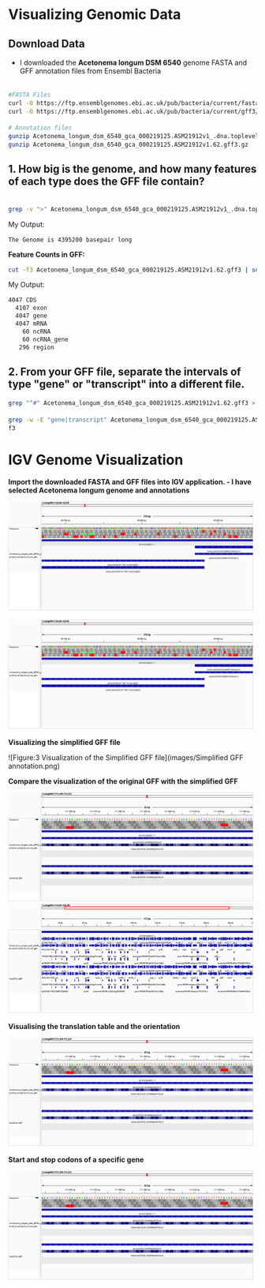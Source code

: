 # Visualizing Genomic Data

## Download Data
* I downloaded the **Acetonema longum DSM 6540** genome FASTA and GFF annotation files from Ensembl Bacteria


```bash

#FASTA Files
curl -O https://ftp.ensemblgenomes.ebi.ac.uk/pub/bacteria/current/fasta/bacteria_1_collection/acetonema_longum_dsm_6540_gca_000219125/dna/Acetonema_longum_dsm_6540_gca_000219125.ASM21912v1_.dna.toplevel.fa.gz
curl -O https://ftp.ensemblgenomes.ebi.ac.uk/pub/bacteria/current/gff3/bacteria_1_collection/acetonema_longum_dsm_6540_gca_000219125/Acetonema_longum_dsm_6540_gca_000219125.ASM21912v1.62.gff3.gz

# Annotation files
gunzip Acetonema_longum_dsm_6540_gca_000219125.ASM21912v1_.dna.toplevel.fa.gz
gunzip Acetonema_longum_dsm_6540_gca_000219125.ASM21912v1.62.gff3.gz 

```

## 1. How big is the genome, and how many features of each type does the GFF file contain?

```bash

grep -v ">" Acetonema_longum_dsm_6540_gca_000219125.ASM21912v1_.dna.toplevel.fa | wc -m

```

My Output:

```
The Genome is 4395200 basepair long

```
**Feature Counts in GFF:**

``` bash
cut -f3 Acetonema_longum_dsm_6540_gca_000219125.ASM21912v1.62.gff3 | sort | uniq -c
```

 My Output:
 ```
 4047 CDS
   4107 exon
   4047 gene
   4047 mRNA
     60 ncRNA
     60 ncRNA_gene
    296 region
```


## 2. From your GFF file, separate the intervals of type "gene" or "transcript" into a different file.

```bash
grep "^#" Acetonema_longum_dsm_6540_gca_000219125.ASM21912v1.62.gff3 > simplified.gff3

grep -w -E "gene|transcript" Acetonema_longum_dsm_6540_gca_000219125.ASM21912v1.62.gff3 >> simplified.gf
f3

```


# IGV Genome Visualization

**Import the downloaded FASTA and GFF files into IGV application. - I have selected Acetonema longum genome and annotations**

![Figure:1 Visualization of the Acetonema_longum genome with annotatinos](images/Acetonema_longum1.png)

![Figure:2 Visualization of the Acetonema_longum genome with annotatinos](images/Acetonema_longum1.png)


**Visualizing the simplified GFF file**

![Figure:3 Visualization of the Simplified GFF file](images/Simplified GFF annotation.png)

**Compare the visualization of the original GFF with the simplified GFF**

![Figure:4 Compare the visualization of the original GFF with the simplified GFF](images/GFF_File_comp_narrower.png)
![Figure:5 Compare the visualization of the original GFF with the simplified GFF](images/GFF_File_comp_wider.png)


**Visualising the translation table and the orientation**

![Figure:6 Compare the visualization of the original GFF with the simplified GFF](images/GFF_File_comp_narrower.png)


**Start and stop codons of a specific gene**

![Figure:7 The Start and Stop codons of a gene in the genome](images/GFF_File_comp_narrower.png)

